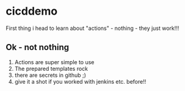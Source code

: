 # cicddemo

First thing i head to learn about "actions" - nothing - they just work!!!


## Ok - not nothing

1. Actions are super simple to use
2. The prepared templates rock
3. there are secrets in github ;)
4. give it a shot if you worked with jenkins etc. before!!



